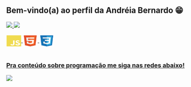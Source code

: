 ## Bem-vindo(a) ao perfil da Andréia Bernardo 😁

 <div>
   <a href="https://github.com/AndreiaBernardo">
   <img height="180em" src="https://github-readme-stats.vercel.app/api?username=AndreiaBernardo&show_icons=true&theme=shades-of-purple&include_all_commits=true&count_private=true"/>
   <img height="180em" src="https://github-readme-stats.vercel.app/api/top-langs/?username=AndreiaBernardo&layout=compact&langs_count=6&theme=tokyonight"/>
</div>
    
<div style="display: inline_block"><br>
  <img align="center" alt="Js" height="30" width="40" src="https://raw.githubusercontent.com/devicons/devicon/master/icons/javascript/javascript-plain.svg">
  <img align="center" alt="HTML" height="30" width="40" src="https://raw.githubusercontent.com/devicons/devicon/master/icons/html5/html5-original.svg">
  <img align="center" alt="CSS" height="30" width="40" src="https://raw.githubusercontent.com/devicons/devicon/master/icons/css3/css3-original.svg">
</div>
 
<br>
 
### Pra conteúdo sobre programação me siga nas redes abaixo!
 
<div> 
 
  <a href="https://www.linkedin.com/in/Andreia Bernardo" target="_blank"><img src="https://img.shields.io/badge/-LinkedIn-%230077B5?style=for-the-badge&logo=linkedin&logoColor=white" target="_blank"></a>
</div>
